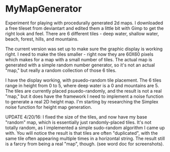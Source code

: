 # MyMapGenerator
Experiment for playing with procedurally generated 2d maps. I downloaded a free tileset from deviantart and edited them a little bit with Gimp to get the right look and feel. There are 6 different tiles - deep water, shallow water, beach, forest, hills, and mountains.

The current version was set up to make sure the graphic display is working right. I need to make the tiles smaller - right now they are 60X60 pixels which makes for a map with a small number of tiles. The actual map is generated with a simple random number generator, so it's not an actual "map," but really a random collection of those 6 tiles.

I have the display working, with psuedo-random tile placement. The 6 tiles range in height from 0 to 5, where deep water is a 0 and mountains are 5. The tiles are currently placed psuedo-randomly, and the result is not a real "map," but it does have the framework I need to implement a noise function to generate a real 2D height map. I'm starting by researching the Simplex noise function for height map generation.

UPDATE 4/20/16: I fixed the size of the tiles, and now have my base "random" map, which is essentially just randomly-placed tiles. It's not totally random, as I implemented a simple sudo-random algorithm I came up with. You will notice the result is that tiles are often "duplicated", with the same tile often appearing multiple times in a horizontal string. The result still is a farcry from being a real "map", though. (see word doc for screenshots).

